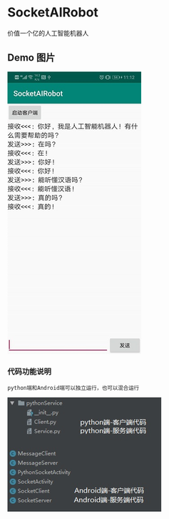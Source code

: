 # SocketAIRobot
价值一个亿的人工智能机器人


## Demo 图片
![](1.jpg)

### 代码功能说明
    python端和Android端可以独立运行，也可以混合运行
![](2.jpg)